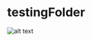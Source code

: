 # testingFolder
![alt text](https://travis-ci.org/kakitone/testingFolder.svg?branch=master "Logo Title Text 1")
